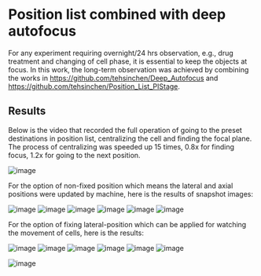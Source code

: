 # Position list combined with deep autofocus


For any experiment requiring overnight/24 hrs observation, e.g., drug treatment and changing of cell phase, it is essential to keep the objects at focus. In this work, the long-term observation was achieved by combining the works in https://github.com/tehsinchen/Deep_Autofocus and https://github.com/tehsinchen/Position_List_PIStage.


## Results

Below is the video that recorded the full operation of going to the preset destinations in position list, centralizing the cell and finding the focal plane. The process of centralizing was speeded up 15 times, 0.8x for finding focus, 1.2x for going to the next position.

![image](https://github.com/tehsinchen/Deep_Position_List/blob/main/operation_demo/position_list_autofocus.gif)




For the option of non-fixed position which means the lateral and axial positions were updated by machine, here is the results of snapshot images:

![image](https://github.com/tehsinchen/Deep_Position_List/blob/main/non-fixed-position/Pos1.gif)
![image](https://github.com/tehsinchen/Deep_Position_List/blob/main/non-fixed-position/Pos2.gif)
![image](https://github.com/tehsinchen/Deep_Position_List/blob/main/non-fixed-position/Pos3.gif)
![image](https://github.com/tehsinchen/Deep_Position_List/blob/main/non-fixed-position/Pos4.gif)
![image](https://github.com/tehsinchen/Deep_Position_List/blob/main/non-fixed-position/Pos5.gif)
![image](https://github.com/tehsinchen/Deep_Position_List/blob/main/non-fixed-position/Pos6.gif)




For the option of fixing lateral-position which can be applied for watching the movement of cells, here is the results:

![image](https://github.com/tehsinchen/Deep_Position_List/blob/main/fixed-position/Pos1.gif)
![image](https://github.com/tehsinchen/Deep_Position_List/blob/main/fixed-position/Pos2.gif)
![image](https://github.com/tehsinchen/Deep_Position_List/blob/main/fixed-position/Pos3.gif)
![image](https://github.com/tehsinchen/Deep_Position_List/blob/main/fixed-position/Pos4.gif)
![image](https://github.com/tehsinchen/Deep_Position_List/blob/main/fixed-position/Pos5.gif)
![image](https://github.com/tehsinchen/Deep_Position_List/blob/main/fixed-position/Pos6.gif)


![image](https://github.com/tehsinchen/Deep_Position_List/blob/main/axial_positions/axial_position.png)
